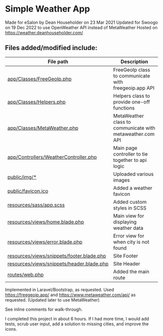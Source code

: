 # Simple Weather App

Made for eSalon by Dean Householder on 23 Mar 2021
Updated for Swoogo on 19 Dec 2022 to use OpenWeather API instead of MetaWeather
Hosted on https://weather.deanhouseholder.com/


## Files added/modified include:
| File path                                                                                                                                                         | Description                                               |
| ----------------------------------------------------------------------------------------------------------------------------------------------------------------- | --------------------------------------------------------- |
| <a href="https://github.com/deanhouseholder/simple-weather-app/blob/main/app/Classes/FreeGeoIp.php">app/Classes/FreeGeoIp.php</a>                                 | FreeGeoIp class to communicate with freegeoip.app API     |
| <a href="https://github.com/deanhouseholder/simple-weather-app/blob/main/app/Classes/Helpers.php">app/Classes/Helpers.php</a>                                     | Helpers class to provide one-off functions                |
| <a href="https://github.com/deanhouseholder/simple-weather-app/blob/main/app/Classes/MetaWeather.php">app/Classes/MetaWeather.php</a>                             | MetaWeather class to communicate with metaweather.com API |
| <a href="https://github.com/deanhouseholder/simple-weather-app/blob/main/app/Http/Controllers/WeatherController.php">app/Controllers/WeatherController.php</a>    | Main page controller to tie together to api logic         |
| <a href="https://github.com/deanhouseholder/simple-weather-app/blob/main/public/img/">public/img/*</a>                                                            | Uploaded various images                                   |
| <a href="https://github.com/deanhouseholder/simple-weather-app/blob/main/public/favicon.ico">public/favicon.ico</a>                                               | Added a weather favicon                                   |
| <a href="https://github.com/deanhouseholder/simple-weather-app/blob/main/resources/sass/app.scss">resources/sass/app.scss</a>                                     | Added custom styles in SCSS                               |
| <a href="https://github.com/deanhouseholder/simple-weather-app/blob/main/resources/views/home.blade.php">resources/views/home.blade.php</a>                       | Main view for displaying weather data                     |
| <a href="https://github.com/deanhouseholder/simple-weather-app/blob/main/resources/views/error.blade.php">resources/views/error.blade.php</a>                     | Error view for when city is not found                     |
| <a href="https://github.com/deanhouseholder/simple-weather-app/blob/main/resources/views/snippets/footer.blade.php">resources/views/snippets/footer.blade.php</a> | Site Footer                                               |
| <a href="https://github.com/deanhouseholder/simple-weather-app/blob/main/resources/views/snippets/header.blade.php">resources/views/snippets/header.blade.php</a> | Site Header                                               |
| <a href="https://github.com/deanhouseholder/simple-weather-app/blob/main/routes/web.php">routes/web.php</a>                                                       | Added the main route                                      |

Implemented in Laravel/Bootstrap, as requested.
Used https://freegeoip.app/ and https://www.metaweather.com/api/ as requested. (Updated later to use MetaWeather)

See inline comments for walk-through.

I completed this project in about 6 hours. If I had more time, I would add tests, scrub user input, add a solution to missing cities, and improve the icons.
